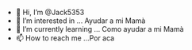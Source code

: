 - 👋 Hi, I’m @Jack5353
- 👀 I’m interested in ... Ayudar a mi Mamà
- 🌱 I’m currently learning ... Como ayudar a mi  Mamà
- 📫 How to reach me ...Por aca

<!---
Jack5353/Jack5353 is a ✨ special ✨ repository because its `README.md` (this file) appears on your GitHub profile.
You can click the Preview link to take a look at your changes.
--->
